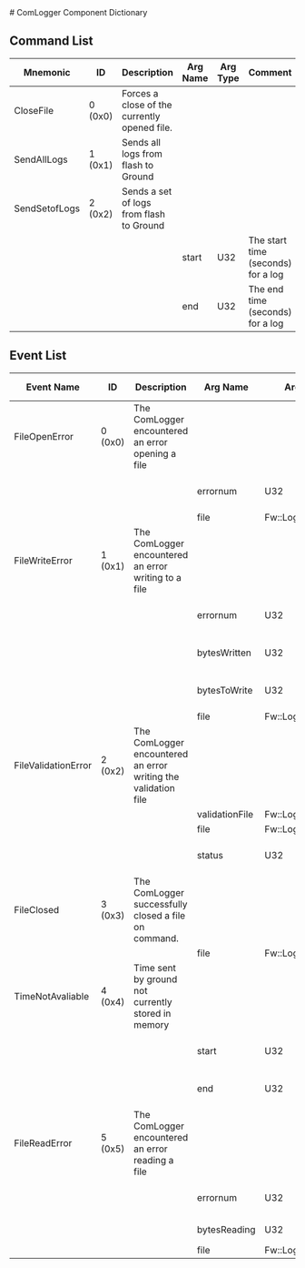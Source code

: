 <title>ComLogger Component Dictionary</title>
# ComLogger Component Dictionary


## Command List

|Mnemonic|ID|Description|Arg Name|Arg Type|Comment
|---|---|---|---|---|---|
|CloseFile|0 (0x0)|Forces a close of the currently opened file.| | |
|SendAllLogs|1 (0x1)|Sends all logs from flash to Ground| | |
|SendSetofLogs|2 (0x2)|Sends a set of logs from flash to Ground| | |
| | | |start|U32|The start time (seconds) for a log|
| | | |end|U32|The end time (seconds) for a log|


## Event List

|Event Name|ID|Description|Arg Name|Arg Type|Arg Size|Description
|---|---|---|---|---|---|---|
|FileOpenError|0 (0x0)|The ComLogger encountered an error opening a file| | | | |
| | | |errornum|U32||The error number returned from open file|
| | | |file|Fw::LogStringArg&|240|The file|
|FileWriteError|1 (0x1)|The ComLogger encountered an error writing to a file| | | | |
| | | |errornum|U32||The error number returned from write file|
| | | |bytesWritten|U32||The number of bytes successfully written to file|
| | | |bytesToWrite|U32||The number of bytes attempted to write to file|
| | | |file|Fw::LogStringArg&|240|The file|
|FileValidationError|2 (0x2)|The ComLogger encountered an error writing the validation file| | | | |
| | | |validationFile|Fw::LogStringArg&|240|The validation file|
| | | |file|Fw::LogStringArg&|240|The file|
| | | |status|U32||The Os::Validate::Status return|
|FileClosed|3 (0x3)|The ComLogger successfully closed a file on command.| | | | |
| | | |file|Fw::LogStringArg&|240|The file|
|TimeNotAvaliable|4 (0x4)|Time sent by ground not currently stored in memory| | | | |
| | | |start|U32||The start time requested by ground|
| | | |end|U32||The end time requested by ground|
|FileReadError|5 (0x5)|The ComLogger encountered an error reading a file| | | | |
| | | |errornum|U32||The error number returned from write file|
| | | |bytesReading|U32||The number of bytes to read|
| | | |file|Fw::LogStringArg&|240|The file|
